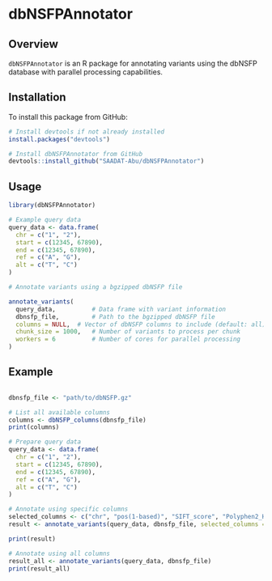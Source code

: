 # dbNSFPAnnotator

## Overview
`dbNSFPAnnotator` is an R package for annotating variants using the dbNSFP database with parallel processing capabilities.

## Installation
To install this package from GitHub:
```R
# Install devtools if not already installed
install.packages("devtools")

# Install dbNSFPAnnotator from GitHub
devtools::install_github("SAADAT-Abu/dbNSFPAnnotator")
```

## Usage

```R
library(dbNSFPAnnotator)

# Example query data
query_data <- data.frame(
  chr = c("1", "2"),
  start = c(12345, 67890),
  end = c(12345, 67890),
  ref = c("A", "G"),
  alt = c("T", "C")
)

# Annotate variants using a bgzipped dbNSFP file

annotate_variants(
  query_data,          # Data frame with variant information
  dbnsfp_file,         # Path to the bgzipped dbNSFP file
  columns = NULL,  # Vector of dbNSFP columns to include (default: all)
  chunk_size = 1000,   # Number of variants to process per chunk
  workers = 6          # Number of cores for parallel processing
)

```

## Example

```R

dbnsfp_file <- "path/to/dbNSFP.gz"

# List all available columns
columns <- dbNSFP_columns(dbnsfp_file)
print(columns)

# Prepare query data
query_data <- data.frame(
  chr = c("1", "2"),
  start = c(12345, 67890),
  end = c(12345, 67890),
  ref = c("A", "G"),
  alt = c("T", "C")
)

# Annotate using specific columns
selected_columns <- c("chr", "pos(1-based)", "SIFT_score", "Polyphen2_HDIV_score")
result <- annotate_variants(query_data, dbnsfp_file, selected_columns = selected_columns)

print(result)

# Annotate using all columns
result_all <- annotate_variants(query_data, dbnsfp_file)
print(result_all)

```


